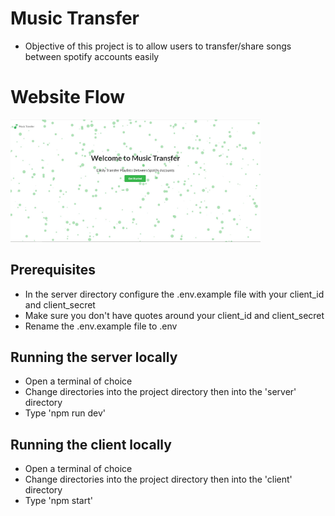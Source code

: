 # Music Transfer

- Objective of this project is to allow users to transfer/share songs between spotify accounts easily

# Website Flow

<img src="screenshots/landingPage.jpg" width="400px"/>

## Prerequisites

- In the server directory configure the .env.example file with your client_id and client_secret
- Make sure you don't have quotes around your client_id and client_secret
- Rename the .env.example file to .env

## Running the server locally

- Open a terminal of choice
- Change directories into the project directory then into the 'server' directory
- Type 'npm run dev'

## Running the client locally

- Open a terminal of choice
- Change directories into the project directory then into the 'client' directory
- Type 'npm start'

